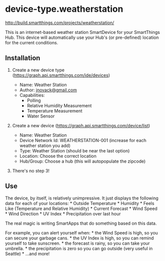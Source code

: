 device-type.weatherstation
==========================

http://build.smartthings.com/projects/weatherstation/

This is an internet-based weather station SmartDevice for your SmartThings Hub.  This device will
automatically use your Hub's (or pre-defined) location for the current conditions.

## Installation

1. Create a new device type (https://graph.api.smartthings.com/ide/devices)
    * Name: Weather Station
    * Author: jnovack@gmail.com
    * Capabilities:
        * Polling
        * Relative Humidity Measurement
        * Temperature Measurement
        * Water Sensor

2. Create a new device (https://graph.api.smartthings.com/device/list)
    * Name: Weather Station
    * Device Network Id: WEATHERSTATION-001 (increase for each weather station you add)
    * Type: Weather Station (should be near the last option)
    * Location: Choose the correct location
    * Hub/Group: Choose a hub (this will autopopulate the zipcode)

3. There's no step 3!

## Use

The device, by itself, is relatively unimpressive. It just displays the following data
for each of your locations:
    * Outside Temperature
    * Humidity
    * Feels Like (Temperature and Relative Humidity)
    * Current Forecast
    * Wind Speed
    * Wind Direction
    * UV Index
    * Precipitation over last hour

The real magic is writing SmartApps that do something based on this data.

For example, you can alert yourself when:
    * the Wind Speed is high, so you can secure your garbage cans.
    * the UV Index is high, so you can remind yourself to take sunscreen.
    * the forecast is rainy, so you can take your umbrella.
    * the precipitation is zero so you can go outside (very useful in Seattle)
    * ...and more!

